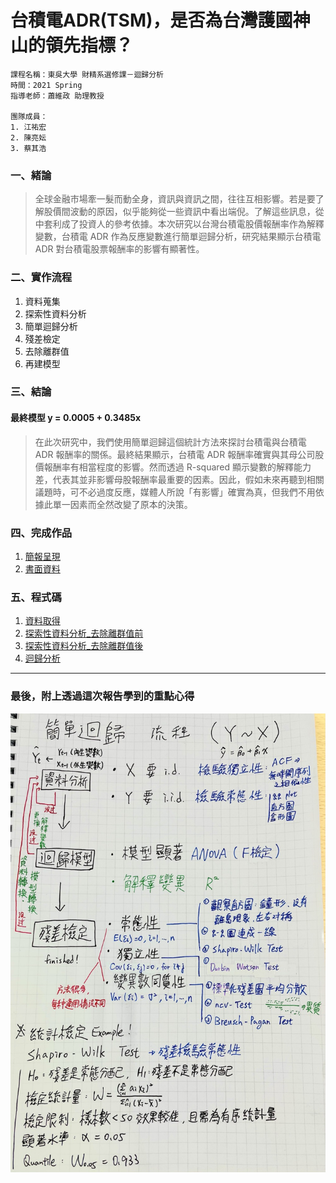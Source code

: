 # 台積電ADR(TSM)，是否為台灣護國神山的領先指標？

```
課程名稱：東吳大學 財精系選修課－迴歸分析
時間：2021 Spring
指導老師：蕭維政 助理教授

團隊成員：
1. 江祐宏
2. 陳亮妘
3. 蔡其浩
```

### 一、緒論
> 全球金融市場牽一髮而動全身，資訊與資訊之間，往往互相影響。若是要了解股價間波動的原因，似乎能夠從一些資訊中看出端倪。了解這些訊息，從中套利成了投資人的參考依據。本次研究以台灣台積電股價報酬率作為解釋變數，台積電 ADR 作為反應變數進行簡單迴歸分析，研究結果顯示台積電 ADR 對台積電股票報酬率的影響有顯著性。

### 二、實作流程
1. 資料蒐集
2. 探索性資料分析
3. 簡單迴歸分析
4. 殘差檢定
5. 去除離群值
6. 再建模型

### 三、結論
#### 最終模型 y = 0.0005 + 0.3485x
> 在此次研究中，我們使用簡單迴歸這個統計方法來探討台積電與台積電 ADR 報酬率的關係。最終結果顯示，台積電 ADR 報酬率確實與其母公司股價報酬率有相當程度的影響。然而透過 R-squared 顯示變數的解釋能力差，代表其並非影響母股報酬率最重要的因素。因此，假如未來再聽到相關議題時，可不必過度反應，媒體人所說「有影響」確實為真，但我們不用依據此單一因素而全然改變了原本的決策。

### 四、完成作品
1. [簡報呈現](Result/迴歸分析_簡報呈現.pdf)
2. [書面資料](Result/迴歸分析_書面資料.pdf)

### 五、程式碼
1. [資料取得](get_data.py)
2. [探索性資料分析_去除離群值前](origin_data_EDA.R)
3. [探索性資料分析_去除離群值後](removed_data_EDA.R)
4. [迴歸分析](reg_model.py)

---

### 最後，附上透過這次報告學到的重點心得

![流程筆記](Resource/簡單迴歸筆記.jpeg)
